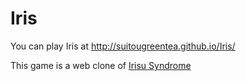 Iris
====
You can play Iris at http://suitougreentea.github.io/Iris/

This game is a web clone of [Irisu Syndrome](http://members.jcom.home.ne.jp/wtetsu/irisu/manual.html)
